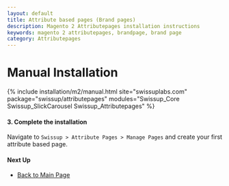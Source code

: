```yaml
---
layout: default
title: Attribute based pages (Brand pages)
description: Magento 2 Attributepages installation instructions
keywords: magento 2 attributepages, brandpage, brand page
category: Attributepages
---
```


# Manual Installation

{% include installation/m2/manual.html site="swissuplabs.com" package="swissup/attributepages" modules="Swissup_Core Swissup_SlickCarousel Swissup_Attributepages" %}

#### 3. Complete the installation

Navigate to `Swissup > Attribute Pages > Manage Pages`
and create your first attribute based page.

#### Next Up

- [Back to Main Page](../)


